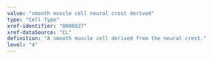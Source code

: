 ```yaml
---
value: "smooth muscle cell neural crest derived"
type: "Cell Type"
xref-identifier: "0000027"
xref-dataSource: "CL"
definition: "A smooth muscle cell derived from the neural crest."
level: "4"
---
```

